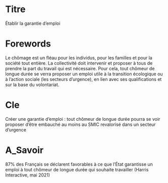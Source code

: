 # Titre

Établir la garantie d’emploi
# Forewords

Le chômage est un fléau pour les individus, pour les familles et pour la société tout entière. La collectivité doit intervenir et proposer à tous de prendre la part du travail qui est nécessaire. Pour cela, tout chômeur de longue durée se verra proposer un emploi utile à la transition écologique ou à l’action sociale (les secteurs d’urgence), en lien avec ses qualifications et sur la base du volontariat. 

# Cle
Créer une garantie d’emploi : tout chômeur de longue durée pourra se voir proposer d’être embauché au moins au SMIC revalorisé dans un secteur d’urgence

# A_Savoir

87% des Français se déclarent favorables à ce que l’État garantisse un emploi à tout chômeur de longue durée qui souhaite travailler (Harris Interactive, mai 2021)